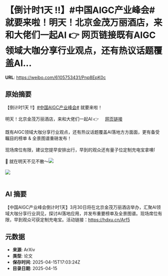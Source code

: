 # 【倒计时1天 ‼️】#中国AIGC产业峰会# 就要来啦！明天！北京金茂万丽酒店，来和大佬们一起AI 👉 网页链接既有AIGC领域大咖分享行业观点，还有热议话题覆盖AI...

**URL**: https://weibo.com/6105753431/Pnp8EpK0c

## 原始摘要

【倒计时1天 ‼️】<a href="https://m.weibo.cn/search?containerid=231522type%3D1%26t%3D10%26q%3D%23%E4%B8%AD%E5%9B%BDAIGC%E4%BA%A7%E4%B8%9A%E5%B3%B0%E4%BC%9A%23&amp;extparam=%23%E4%B8%AD%E5%9B%BDAIGC%E4%BA%A7%E4%B8%9A%E5%B3%B0%E4%BC%9A%23" data-hide=""><span class="surl-text">#中国AIGC产业峰会#</span></a> 就要来啦！<br><br>明天！北京金茂万丽酒店，来和大佬们一起AI 👉 <a href="https://weibo.cn/sinaurl?u=https%3A%2F%2Fhdxu.cn%2FArf5" data-hide=""><span class="url-icon"><img style="width: 1rem;height: 1rem" src="https://h5.sinaimg.cn/upload/2015/09/25/3/timeline_card_small_web_default.png" referrerpolicy="no-referrer"></span><span class="surl-text">网页链接</span></a><br><br>既有AIGC领域大咖分享行业观点，还有热议话题覆盖AI落地方方面面，更有备受瞩目的榜单 &amp; 全景图谱重磅发布！<br><br>现场席位有限，建议您提早安排出行，早到的观众还有量子位定制充电宝拿噢<span class="url-icon"><img alt="[憧憬]" src="https://h5.sinaimg.cn/m/emoticon/icon/default/d_xingxingyan-c64b6a744b.png" style="width:1em; height:1em;" referrerpolicy="no-referrer"></span><br><br>🙌 就在明天不见不散～<img style="" src="https://tvax3.sinaimg.cn/large/006Fd7o3ly1i0hqgu4w39j30yi1pcdxv.jpg" referrerpolicy="no-referrer"><br><br><img style="" src="https://tvax3.sinaimg.cn/large/006Fd7o3ly1i0hqgwib6uj30yiakghdv.jpg" referrerpolicy="no-referrer"><br><br>

## AI 摘要

【中国AIGC产业峰会倒计时1天】3月30日将在北京金茂万丽酒店举办，汇聚AI领域大咖分享行业洞见，探讨AI落地应用，并发布重要榜单及全景图谱。现场席位有限，早到观众可获定制充电宝。活动链接：https://hdxu.cn/Arf5

## 元数据

- **来源**: ArXiv
- **类型**: 论文
- **保存时间**: 2025-04-15T17:03:24Z
- **目录日期**: 2025-04-15
